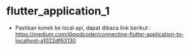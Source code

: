 # flutter_application_1

   - Pastikan konek ke local api, dapat dibaca link berikut : https://medium.com/@podcoder/connecting-flutter-application-to-localhost-a1022df63130
